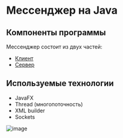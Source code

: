 # Мессенджер на Java

## Компоненты программы 
Мессенджер состоит из двух частей:
* [Клиент](https://github.com/mrMaliosi/NSU_JavaLabs/tree/master/lab5_messenger/lab5_MessengerClient)
* [Сервер](https://github.com/mrMaliosi/NSU_JavaLabs/tree/master/lab5_messenger/Messenger)

## Используемые технологии
* JavaFX
* Thread (многопоточность)
* XML builder
* Sockets

![image](https://github.com/mrMaliosi/NSU_JavaLabs/assets/144524404/eadb92e1-9bc0-4dc0-adaf-55ca0d410319)
